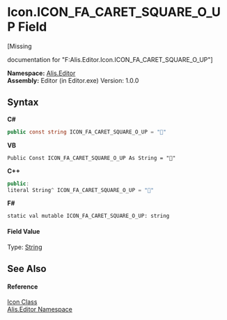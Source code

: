 # Icon.ICON_FA_CARET_SQUARE_O_UP Field
 

\[Missing <summary> documentation for "F:Alis.Editor.Icon.ICON_FA_CARET_SQUARE_O_UP"\]

**Namespace:**&nbsp;<a href="b150ade4-39de-a232-5f06-d3cdc1b2c538">Alis.Editor</a><br />**Assembly:**&nbsp;Editor (in Editor.exe) Version: 1.0.0

## Syntax

**C#**<br />
``` C#
public const string ICON_FA_CARET_SQUARE_O_UP = ""
```

**VB**<br />
``` VB
Public Const ICON_FA_CARET_SQUARE_O_UP As String = ""
```

**C++**<br />
``` C++
public:
literal String^ ICON_FA_CARET_SQUARE_O_UP = ""
```

**F#**<br />
``` F#
static val mutable ICON_FA_CARET_SQUARE_O_UP: string
```


#### Field Value
Type: <a href="https://docs.microsoft.com/dotnet/api/system.string" target="_blank">String</a>

## See Also


#### Reference
<a href="cc0f883c-67f8-f772-c6d7-a60b129f22a7">Icon Class</a><br /><a href="b150ade4-39de-a232-5f06-d3cdc1b2c538">Alis.Editor Namespace</a><br />